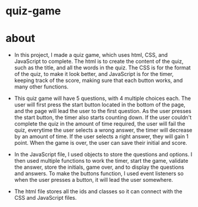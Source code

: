 # quiz-game
# about
* In this project, I made a quiz game, which uses html, CSS, and JavaScript to complete. The html is to create the content of the quiz, such as the title, and all the words in the quiz. The CSS is for the format of the quiz, to make it look better, and JavaScript is for the timer, keeping track of the score, making sure that each button works, and many other functions. 

* This quiz game will have 5 questions, with 4 multiple choices each. The user will first press the start button located in the bottom of the page, and the page will lead the user to the first question. As the user presses the start button, the timer also starts counting down. If the user couldn't complete the quiz in the amount of time required, the user will fail the quiz, everytime the user selects a wrong answer, the timer will decrease by an amount of time. If the user selects a right answer, they will gain 1 point. When the game is over, the user can save their initial and score.

* In the JavaScript file, I used objects to store the questions and options. I then used multiple functions to work the timer, start the game, validate the answer, store the initials, game over, and to display the questions and answers. To make the buttons function, I used event listeners so when the user presses a button, it will lead the user somewhere. 

* The html file stores all the ids and classes so it can connect with the CSS and JavaScript files.